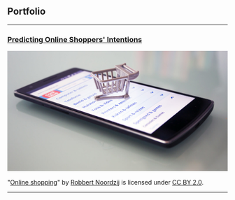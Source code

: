 ## Portfolio

---

### [Predicting Online Shoppers' Intentions](/sample_page)
<img src="images/online_shopping.jpg?raw=true"/>

<p class="attribution">"<a rel="noopener noreferrer" href="https://www.flickr.com/photos/30760216@N08/22257890101">Online shopping</a>" by <a rel="noopener noreferrer" href="https://www.flickr.com/photos/30760216@N08">Robbert Noordzij</a> is licensed under <a rel="noopener noreferrer" href="https://creativecommons.org/licenses/by/2.0/?ref=openverse">CC BY 2.0</a>.</p>


---
